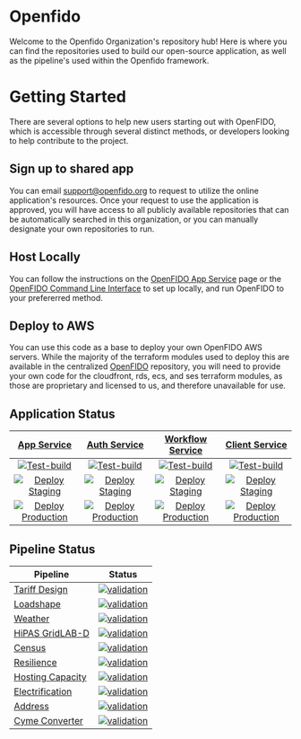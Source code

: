 # Openfido

Welcome to the Openfido Organization's repository hub! Here is where you can find the repositories used to build our open-source application, as well as the pipeline's used within the Openfido framework.

# Getting Started
There are several options to help new users starting out with OpenFIDO, which is accessible through several distinct methods, or developers looking to help contribute to the project. 
	
## Sign up to shared app
You can email support@openfido.org to request to utilize the online application's resources. Once your request to use the application is approved, you will have access to all publicly available repositories that can be automatically searched in this organization, or you can manually designate your own repositories to run.

## Host Locally
You can follow the instructions on the [OpenFIDO App Service](https://github.com/openfido/openfido-app-service) page or the [OpenFIDO Command Line Interface](https://github.com/openfido/cli) to set up locally, and run OpenFIDO to your prefererred method. 

## Deploy to AWS
You can use this code as a base to deploy your own OpenFIDO AWS servers. While the majority of the terraform modules used to deploy this are available in the centralized [OpenFIDO](https://github.com/openfido/openfido) repository, you will need to provide your own code for the cloudfront, rds, ecs, and ses terraform modules, as those are proprietary and licensed to us, and therefore unavailable for use. 


## Application Status

| [App Service](https://github.com/openfido/openfido-app-service) | [Auth Service](https://github.com/openfido/openfido-auth-service) | [Workflow Service](https://github.com/openfido/openfido-workflow-service) | [Client Service](https://github.com/openfido/openfido-client)
| :---: | :---: | :---: | :---: |
| [![Test-build](https://github.com/openfido/openfido-app-service/actions/workflows/test-build.yml/badge.svg)](https://github.com/openfido/openfido-app-service/actions/workflows/test-build.yml) | [![Test-build](https://github.com/openfido/openfido-auth-service/actions/workflows/test-build.yml/badge.svg)](https://github.com/openfido/openfido-auth-service/actions/workflows/test-build.yml) | [![Test-build](https://github.com/openfido/openfido-workflow-service/actions/workflows/test-build.yml/badge.svg)](https://github.com/openfido/openfido-workflow-service/actions/workflows/test-build.yml) | [![Test-build](https://github.com/openfido/openfido-client/actions/workflows/test-build.yml/badge.svg?branch=master)](https://github.com/openfido/openfido-client/actions/workflows/test-build.yml) |
| [![Deploy Staging](https://github.com/openfido/openfido-app-service/actions/workflows/docker-deploy-stage.yml/badge.svg)](https://github.com/openfido/openfido-app-service/actions/workflows/docker-deploy-stage.yml) | [![Deploy Staging](https://github.com/openfido/openfido-auth-service/actions/workflows/docker-deploy-stage.yml/badge.svg)](https://github.com/openfido/openfido-auth-service/actions/workflows/docker-deploy-stage.yml) | [![Deploy Staging](https://github.com/openfido/openfido-workflow-service/actions/workflows/docker-deploy-stage.yml/badge.svg)](https://github.com/openfido/openfido-workflow-service/actions/workflows/docker-deploy-stage.yml) | [![Deploy Staging](https://github.com/openfido/openfido-client/actions/workflows/docker-deploy-stage.yml/badge.svg?branch=develop)](https://github.com/openfido/openfido-client/actions/workflows/docker-deploy-stage.yml) |
| [![Deploy Production](https://github.com/openfido/openfido-app-service/actions/workflows/docker-deploy-prod.yml/badge.svg)](https://github.com/openfido/openfido-app-service/actions/workflows/docker-deploy-prod.yml) | [![Deploy Production](https://github.com/openfido/openfido-auth-service/actions/workflows/docker-deploy-prod.yml/badge.svg)](https://github.com/openfido/openfido-auth-service/actions/workflows/docker-deploy-prod.yml) | [![Deploy Production](https://github.com/openfido/openfido-workflow-service/actions/workflows/docker-deploy-prod.yml/badge.svg)](https://github.com/openfido/openfido-workflow-service/actions/workflows/docker-deploy-prod.yml) | [![Deploy Production](https://github.com/openfido/openfido-client/actions/workflows/docker-deploy-prod.yml/badge.svg)](https://github.com/openfido/openfido-client/actions/workflows/docker-deploy-prod.yml) |

## Pipeline Status

Pipeline  | Status
------------- | -------------
[Tariff Design](https://github.com/openfido/tariff_design)  | [![validation](https://github.com/openfido/tariff_design/actions/workflows/main.yml/badge.svg)](https://github.com/openfido/tariff_design/actions/workflows/main.yml)
[Loadshape](https://github.com/openfido/loadshape)  | [![validation](https://github.com/openfido/loadshape/actions/workflows/main.yml/badge.svg)](https://github.com/openfido/loadshape/actions/workflows/autotest.yml)
[Weather](https://github.com/openfido/weather)  |  [![validation](https://github.com/openfido/weather/actions/workflows/autotest.yml/badge.svg)](https://github.com/openfido/weather/actions/workflows/autotest.yml)
[HiPAS GridLAB-D](https://github.com/openfido/gridlabd)  |  [![validation](https://github.com/openfido/gridlabd/actions/workflows/autotest.yml/badge.svg)](https://github.com/openfido/gridlabd/actions/workflows/autotest.yml)
[Census](https://github.com/openfido/census)  |  [![validation](https://github.com/openfido/census/actions/workflows/main.yml/badge.svg)](https://github.com/openfido/census/actions/workflows/main.yml)
[Resilience](https://github.com/openfido/resilience)  |  [![validation](https://github.com/openfido/resilience/actions/workflows/main.yml/badge.svg)](https://github.com/openfido/resilience/actions/workflows/main.yml)
[Hosting Capacity](https://github.com/openfido/hosting_capacity)  |  [![validation](https://github.com/openfido/hosting_capacity/actions/workflows/autotest.yml/badge.svg)](https://github.com/openfido/hosting_capacity/actions/workflows/autotest.yml)
[Electrification](https://github.com/openfido/electrification)  |  [![validation](https://github.com/openfido/electrification/actions/workflows/autotest.yml/badge.svg)](https://github.com/openfido/electrification/actions/workflows/autotest.yml)
[Address](https://github.com/openfido/address)  |  [![validation](https://github.com/openfido/address/actions/workflows/main.yml/badge.svg)](https://github.com/openfido/address/actions/workflows/main.yml)
[Cyme Converter](https://github.com/openfido/cyme-extract) | [![validation](https://github.com/openfido/cyme-extract/actions/workflows/main.yml/badge.svg)](https://github.com/openfido/cyme-extract/actions/workflows/main.yml)
